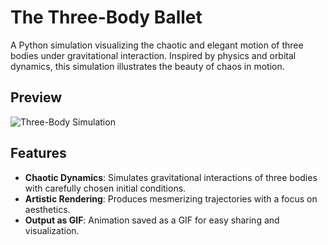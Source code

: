 # The Three-Body Ballet

A Python simulation visualizing the chaotic and elegant motion of three bodies under gravitational interaction. Inspired by physics and orbital dynamics, this simulation illustrates the beauty of chaos in motion.

## Preview

![Three-Body Simulation](three_body_simulation.gif)

## Features

- **Chaotic Dynamics**: Simulates gravitational interactions of three bodies with carefully chosen initial conditions.
- **Artistic Rendering**: Produces mesmerizing trajectories with a focus on aesthetics.
- **Output as GIF**: Animation saved as a GIF for easy sharing and visualization.

